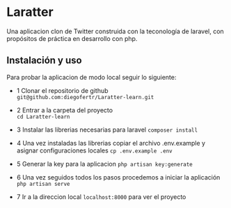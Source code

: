 # Laratter
 Una aplicacion clon de Twitter construida con la teconología de laravel,
 con propósitos de práctica en desarrollo con php.

## Instalación y uso
  Para probar la aplicacion de modo local seguir lo siguiente:

  - 1 Clonar el repositorio de github  
      `git@github.com:diegofertr/Laratter-learn.git`

  - 2 Entrar a la carpeta del proyecto  
      `cd Laratter-learn`

  - 3 Instalar las librerias necesarias para laravel
      `composer install `
  
  - 4 Una vez instaladas las librerias copiar el archivo .env.example y asignar configuraciones locales
      `cp .env.example .env`
  
  - 5 Generar la key para la aplicacion
      `php artisan key:generate`
  
  - 6 Una vez seguidos todos los pasos procedemos a iniciar la aplicación
      `php artisan serve`
  - 7 Ir a la direccion local `localhost:8000` para ver el proyecto
